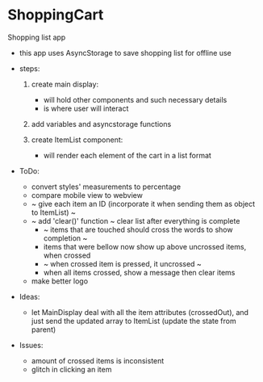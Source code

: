 # ShoppingCart
Shopping list app

* this app uses AsyncStorage to save shopping list for offline use

* steps: 
	1. create main display:
		- will hold other components and such necessary details
		- is where user will interact

	2. add variables and asyncstorage functions
	
	3. create ItemList component:
		- will render each element of the cart in a list format


* ToDo:
	- convert styles' measurements to percentage
	- compare mobile view to webview
	- ~ give each item an ID (incorporate it when sending them as object to ItemList) ~
	- ~ add 'clear()' function ~ clear list after everything is complete
		- ~ items that are touched should cross the words to show completion ~
		- items that were bellow now show up above uncrossed items, when crossed 
		- ~ when crossed item is pressed, it uncrossed ~
		- when all items crossed, show a message then clear items
	- make better logo

* Ideas:
	- let MainDisplay deal with all the item attributes (crossedOut), and just send the updated array to ItemList (update the state from parent)
	
* Issues:
	- amount of crossed items is inconsistent
	- glitch in clicking an item
